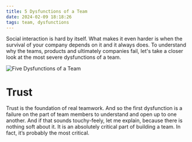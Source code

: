 ```yaml
---
title: 5 Dysfunctions of a Team
date: 2024-02-09 18:18:26
tags: team, dysfunctions
---
```


Social interaction is hard by itself. What makes it even harder is when the survival of your company depends on it and it always does. To understand why the teams, products and ultimately companies fail, let's take a closer look at the most severe dysfunctions of a team.

![Five Dysfunctions of a Team](five-dysfunctions.png)

# Trust

Trust is the foundation of real teamwork. And so the first dysfunction is a failure on the part of team members to understand and open up to one another. And if that sounds touchy-feely, let me explain, because there is nothing soft about it. It is an absolutely critical part of building a team. In fact, it’s probably the most critical.
